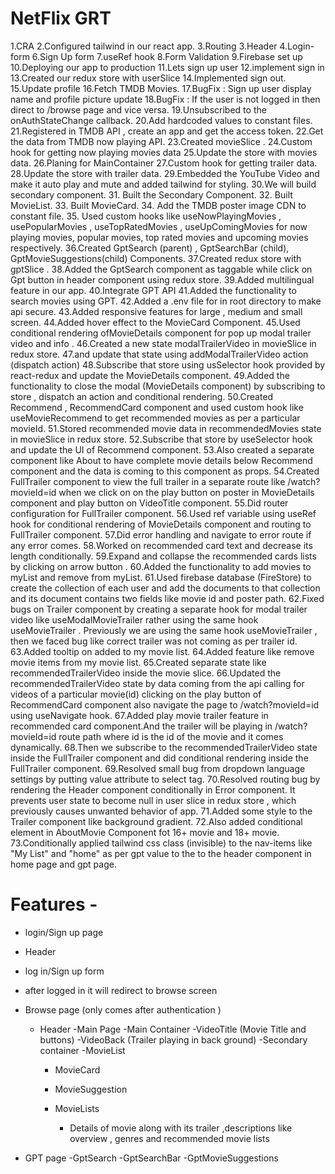 # NetFlix GRT

1.CRA
2.Configured tailwind in our react app.
3.Routing
3.Header
4.Login-form
6.Sign Up form
7.useRef hook
8.Form Validation
9.Firebase set up
10.Deploying our app to production
11.Lets sign up user
12.implement sign in
13.Created our redux store with userSlice
14.Implemented sign out.
15.Update profile
16.Fetch TMDB Movies.
17.BugFix : Sign up user display name and profile picture update
18.BugFix : If the user is not logged in then direct to /browse page and vice versa.
19.Unsubscribed to the onAuthStateChange callback.
20.Add hardcoded values to constant files.
21.Registered in TMDB API , create an app and get the access token.
22.Get the data from TMDB now playing API.
23.Created movieSlice .
24.Custom hook for getting now playing movies data
25.Update the store with movies data.
26.Planing for MainContainer
27.Custom hook for getting trailer data.
28.Update the store with trailer data.
29.Embedded the YouTube Video and make it auto play and mute and added tailwind for styling.
30.We will build secondary component. 31. Built the Secondary Component. 32. Built MovieList. 33. Built MovieCard. 34. Add the TMDB poster image CDN to constant file. 35. Used custom hooks like useNowPlayingMovies , usePopularMovies , useTopRatedMovies , useUpComingMovies for now playing movies, popular movies, top rated movies and upcoming movies respectively.
36.Created GptSearch (parent) , GptSearchBar (child), GptMovieSuggestions(child) Components.
37.Created redux store with gptSlice .
38.Added the GptSearch component as taggable while click on Gpt button in header component using redux store.
39.Added multilingual feature in our app.
40.Integrate GPT API
41.Added the functionality to search movies using GPT.
42.Added a .env file for in root directory to make api secure.
43.Added responsive features for large , medium and small screen.
44.Added hover effect to the MovieCard Component.
45.Used conditional rendering ofMovieDetails component for pop up modal trailer video and info .
46.Created a new state modalTrailerVideo in movieSlice in redux store.
47.and update that state using addModalTrailerVideo action (dispatch action)
48.Subscribe that store using usSelector hook provided by react-redux and update the MovieDetails component.
49.Added the functionality to close the modal (MovieDetails component) by subscribing to store , dispatch an action and conditional rendering.
50.Created Recommend , RecommendCard component and used custom hook like useMovieRecommend to get recommended movies as per a particular movieId.
51.Stored recommended movie data in recommendedMovies state in movieSlice in redux store.
52.Subscribe that store by useSelector hook and update the UI of Recommend component.
53.Also created a separate component like About to have complete movie details below Recommend component and the data is coming to this component as props.
54.Created FullTrailer component to view the full trailer in a separate route like /watch?movieId=id when we click on on the play button on poster in MovieDetails component and play button on VideoTitle component.
55.Did router configuration for FullTrailer component.
56.Used ref variable using useRef hook for conditional rendering of MovieDetails component and routing to FullTrailer component.
57.Did error handling and navigate to error route if any error comes.
58.Worked on recommended card text and decrease its length conditionally.
59.Expand and collapse the recommended cards lists by clicking on arrow button .
60.Added the functionality to add movies to myList and remove from myList.
61.Used firebase database (FireStore) to create the collection of each user and add the documents to that collection and its document contains two fields like movie id and poster path.
62.Fixed bugs on Trailer component by creating a separate hook for modal trailer video like useModalMovieTrailer rather using the same hook useMovieTrailer . Previously we are using the same hook useMovieTrailer , then we faced bug like correct trailer was not coming as per trailer id.
63.Added tooltip on added to my movie list.
64.Added feature like remove movie items from my movie list.
65.Created separate state like recommendedTrailerVideo inside the movie slice.
66.Updated the recommendedTrailerVideo state by data coming from the api calling for videos of a particular movie(id) clicking on the play button of RecommendCard component also navigate the page to /watch?movieId=id using useNavigate hook.
67.Added play movie trailer feature in recommended card component.And the trailer will be playing in /watch?movieId=id route path where id is the id of the movie and it comes dynamically.
68.Then we subscribe to the recommendedTrailerVideo state inside the FullTrailer component and did conditional rendering inside the FullTrailer component.
69.Resolved small bug from dropdown language settings by putting value attribute to select tag.
70.Resolved routing bug by rendering the Header component conditionally in Error component. It prevents user state to become null in user slice in redux store , which previously causes unwanted behavior of app.
71.Added some style to the Trailer component like background gradient.
72.Also added conditional element in AboutMovie Component fot 16+ movie and 18+ movie.
73.Conditionally applied tailwind css class (invisible) to the nav-items like "My List" and "home" as per gpt value to the to the header component in home page and gpt page.

# Features -

- login/Sign up page
- Header
- log in/Sign up form
- after logged in it will redirect to browse screen
- Browse page (only comes after authentication )

  - Header
    -Main Page
    -Main Container
    -VideoTitle (Movie Title and buttons)
    -VideoBack (Trailer playing in back ground)
    -Secondary container
    -MovieList

    - MovieCard

    - MovieSuggestion
    - MovieLists
      - Details of movie along with its trailer ,descriptions like overview , genres and recommended movie lists

- GPT page
  -GptSearch
  -GptSearchBar
  -GptMovieSuggestions
